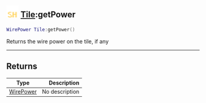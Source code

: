 ## <img src="../../.gitbook/assets/shared.png" width="32" height="32" /> [Tile](../tile/README.md):getPower

```lua
WirePower Tile:getPower()
```

Returns the wire power on the tile, if any<br>

-----------------
## Returns

| Type   | Description |
| ------ | ----------: |
| [WirePower](../wirepower/README.md) | No description |
